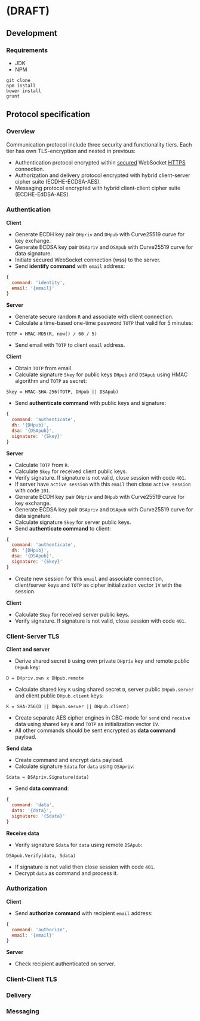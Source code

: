 # (DRAFT)

## Development
### Requirements
* JDK
* NPM

```
git clone
npm install
bower install
grunt
```

## Protocol specification

### Overview

Communication protocol include three security and functionality tiers. Each tier has own TLS-encryption and nested in previous:

* Authentication protocol encrypted within [secured](https://en.wikipedia.org/wiki/Transport_Layer_Security) WebSocket [HTTPS](https://en.wikipedia.org/wiki/HTTPS) connection.
* Authorization and delivery protocol encrypted with hybrid client-server cipher suite (ECDHE-ECDSA-AES). 
* Messaging protocol encrypted with hybrid client-client cipher suite (ECDHE-EdDSA-AES). 

### Authentication

**Client**

* Generate ECDH key pair `DHpriv` and `DHpub` with Curve25519 curve for key exchange. 
* Generate ECDSA key pair `DSApriv` and `DSApub` with Curve25519 curve for data signature.
* Initiate secured WebSocket connection (wss) to the server.
* Send **identify command** with `email` address:

```javascript
{
  command: 'identity',
  email: '{email}'
}
```

**Server**

* Generate secure random `R` and associate with client connection.
* Calculate a time-based one-time password `TOTP` that valid for 5 minutes:

```
TOTP = HMAC-MD5(R, now() / 60 / 5)
```

* Send email with `TOTP` to client `email` address.

**Client**

* Obtain `TOTP` from email.
* Calculate signature `Skey` for public keys `DHpub` and `DSApub` using HMAC algorithm and `TOTP` as secret:

```
Skey = HMAC-SHA-256(TOTP, DHpub || DSApub)
```

* Send **authenticate command** with public keys and signature:

```javascript
{
  command: 'authenticate',
  dh: '{DHpub}',
  dsa: '{DSApub}',
  signature: '{Skey}'
}
```

**Server**

* Calculate `TOTP` from `R`.
* Calculate `Skey` for received client public keys.
* Verify signature. If signature is not valid, close session with code `401`.
* If server have `active session` with this `email` then close `active session` with code `101`.
* Generate ECDH key pair `DHpriv` and `DHpub` with Curve25519 curve for key exchange. 
* Generate ECDSA key pair `DSApriv` and `DSApub` with Curve25519 curve for data signature.
* Calculate signature `Skey` for server public keys.
* Send **authenticate command** to client:

```javascript
{
  command: 'authenticate',
  dh: '{DHpub}',
  dsa: '{DSApub}',
  signature: '{Skey}'
}
```

* Create new session for this `email` and associate connection, client/server keys and `TOTP` as cipher initialization vector `IV` with the session.

**Client**

* Calculate `Skey` for received server public keys.
* Verify signature. If signature is not valid, close session with code `401`.

### Client-Server TLS

**Client and server**

* Derive shared secret `D` using own private `DHpriv` key and remote public `DHpub` key:

```
D = DHpriv.own x DHpub.remote
```

* Calculate shared key `K` using shared secret `D`, server public `DHpub.server` and client public `DHpub.client` keys:

```
K = SHA-256(D || DHpub.server || DHpub.client)
```

* Create separate AES cipher engines in CBC-mode for `send` end `receive` data using shared key `K` and `TOTP` as initialization vector `IV`.
* All other commands should be sent encrypted as **data command** payload.

**Send data**

* Create command and encrypt `data` payload.
* Calculate signature `Sdata` for `data` using `DSApriv`:

```
Sdata = DSApriv.Signature(data)
```

* Send **data command**:

```javascript
{
  command: 'data',
  data: '{data}',
  signature: '{Sdata}'
}
```

**Receive data**

* Verify signature `Sdata` for `data` using remote `DSApub`:

```
DSApub.Verify(data, Sdata)
```

* If signature is not valid then close session with code `401`.
* Decrypt `data` as command and process it.

### Authorization

**Client**

* Send **authorize command** with recipient `email` address:

```javascript
{
  command: 'authorize',
  email: '{email}'
}
```

**Server**

* Check recipient authenticated on server.

### Client-Client TLS

### Delivery

### Messaging
